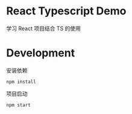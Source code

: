 # React Typescript Demo

学习 React 项目结合 TS 的使用

# Development

安装依赖
```
npm install
```

项目启动
```
npm start
```
